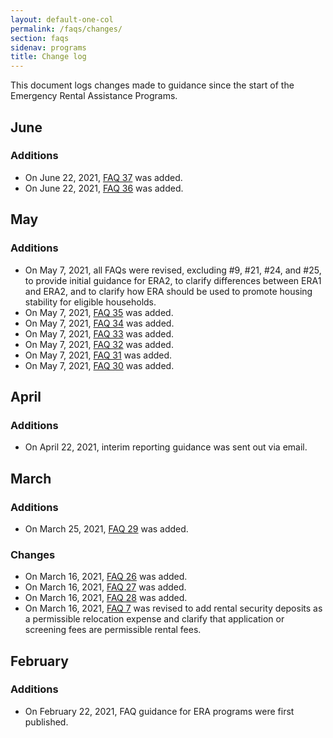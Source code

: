 ```yaml
---
layout: default-one-col
permalink: /faqs/changes/
section: faqs
sidenav: programs
title: Change log
---
```


This document logs changes made to guidance since the start of the Emergency Rental Assistance Programs.

## June

### Additions

* On June 22, 2021, [FAQ 37](/faqs#37) was added.
* On June 22, 2021, [FAQ 36](/faqs#36) was added.

## May

### Additions

* On May 7, 2021, all FAQs were revised, excluding #9, #21, #24, and #25, to provide initial guidance for ERA2, to clarify differences between ERA1 and ERA2, and to clarify how ERA should be used to promote housing stability for eligible households.
* On May 7, 2021, [FAQ 35](/faqs#35) was added.
* On May 7, 2021, [FAQ 34](/faqs#34) was added.
* On May 7, 2021, [FAQ 33](/faqs#33) was added.
* On May 7, 2021, [FAQ 32](/faqs#32) was added.
* On May 7, 2021, [FAQ 31](/faqs#31) was added.
* On May 7, 2021, [FAQ 30](/faqs#30) was added.

## April

### Additions
* On April 22, 2021, interim reporting guidance was sent out via email. 

## March

### Additions
* On March 25, 2021, [FAQ 29](/faqs#29) was added. 

### Changes

* On March 16, 2021, [FAQ 26](/faqs#26) was added.
* On March 16, 2021, [FAQ 27](/faqs#27) was added.
* On March 16, 2021, [FAQ 28](/faqs#28) was added.
* On March 16, 2021, [FAQ 7](/faqs#7) was revised to add rental security deposits as a permissible relocation expense and clarify that application or screening fees are permissible rental fees. 

## February

### Additions

* On February 22, 2021, FAQ guidance for ERA programs were first published.